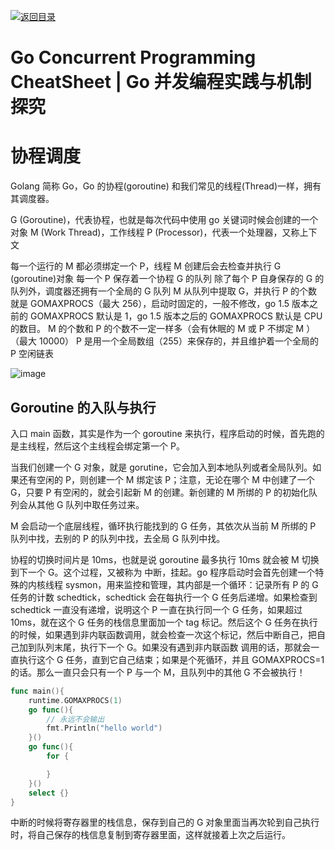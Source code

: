 [![返回目录](https://parg.co/UCb)](https://github.com/wxyyxc1992/Awesome-CheatSheet)

# Go Concurrent Programming CheatSheet | Go 并发编程实践与机制探究

# 协程调度

Golang 简称 Go，Go 的协程(goroutine) 和我们常见的线程(Thread)一样，拥有其调度器。

G (Goroutine)，代表协程，也就是每次代码中使用 go 关键词时候会创建的一个对象
M (Work Thread)，工作线程
P (Processor)，代表一个处理器，又称上下文

每一个运行的 M 都必须绑定一个 P，线程 M 创建后会去检查并执行 G (goroutine)对象
每一个 P 保存着一个协程 G 的队列
除了每个 P 自身保存的 G 的队列外，调度器还拥有一个全局的 G 队列
M 从队列中提取 G，并执行
P 的个数就是 GOMAXPROCS（最大 256），启动时固定的，一般不修改，go 1.5 版本之前的 GOMAXPROCS 默认是 1，go 1.5 版本之后的 GOMAXPROCS 默认是 CPU 的数目。
M 的个数和 P 的个数不一定一样多（会有休眠的 M 或 P 不绑定 M ）（最大 10000）
P 是用一个全局数组（255）来保存的，并且维护着一个全局的 P 空闲链表

![image](https://user-images.githubusercontent.com/5803001/44627050-0c1a4880-a95a-11e8-97f7-28b2be630412.png)

## Goroutine 的入队与执行

入口 main 函数，其实是作为一个 goroutine 来执行，程序启动的时候，首先跑的是主线程，然后这个主线程会绑定第一个 P。

当我们创建一个 G 对象，就是 gorutine，它会加入到本地队列或者全局队列。如果还有空闲的 P，则创建一个 M 绑定该 P；注意，无论在哪个 M 中创建了一个 G，只要 P 有空闲的，就会引起新 M 的创建。新创建的 M 所绑的 P 的初始化队列会从其他 G 队列中取任务过来。

M 会启动一个底层线程，循环执行能找到的 G 任务，其依次从当前 M 所绑的 P 队列中找，去别的 P 的队列中找，去全局 G 队列中找。

协程的切换时间片是 10ms，也就是说 goroutine 最多执行 10ms 就会被 M 切换到下一个 G。这个过程，又被称为 中断，挂起。go 程序启动时会首先创建一个特殊的内核线程 sysmon，用来监控和管理，其内部是一个循环：记录所有 P 的 G 任务的计数 schedtick，schedtick 会在每执行一个 G 任务后递增。如果检查到 schedtick 一直没有递增，说明这个 P 一直在执行同一个 G 任务，如果超过 10ms，就在这个 G 任务的栈信息里面加一个 tag 标记。然后这个 G 任务在执行的时候，如果遇到非内联函数调用，就会检查一次这个标记，然后中断自己，把自己加到队列末尾，执行下一个 G。如果没有遇到非内联函数 调用的话，那就会一直执行这个 G 任务，直到它自己结束；如果是个死循环，并且 GOMAXPROCS=1 的话。那么一直只会只有一个 P 与一个 M，且队列中的其他 G 不会被执行！

```go
func main(){
    runtime.GOMAXPROCS(1)
    go func(){
        // 永远不会输出
    	fmt.Println("hello world")
    }()
    go func(){
    	for {

    	}
    }()
    select {}
}
```

中断的时候将寄存器里的栈信息，保存到自己的 G 对象里面当再次轮到自己执行时，将自己保存的栈信息复制到寄存器里面，这样就接着上次之后运行。
